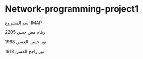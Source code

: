 # Network-programming-project1
اسم المشروع IMAP

رهام معن حسن 2205

نور حسن الحسن 1968

نور راجح الحسن 1918

